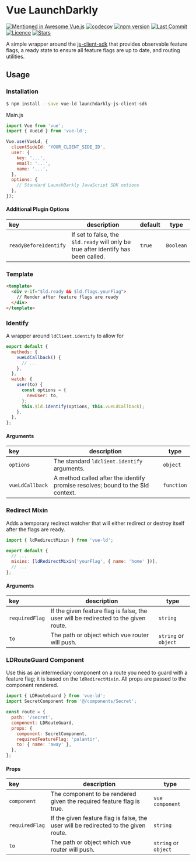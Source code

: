 # Vue LaunchDarkly

[![Mentioned in Awesome Vue.js](https://awesome.re/mentioned-badge.svg)](https://github.com/vuejs/awesome-vue#integrations)
[![codecov](https://img.shields.io/codecov/c/github/dashhudson/vue-ld/dev?color=%23d6b034)](https://codecov.io/gh/dashhudson/vue-ld) [![npm version](https://img.shields.io/npm/v/vue-ld?color=%23d6b034)](https://www.npmjs.com/package/vue-ld) [![Last Commit](https://img.shields.io/github/last-commit/dashhudson/vue-ld?color=%23d6b034)](https://github.com/dashhudson/vue-ld/graphs/commit-activity)
[![Licence](https://img.shields.io/github/license/dashhudson/vue-ld?color=%23d6b034)](https://github.com/dashhudson/vue-ld/blob/dev/LICENSE.txt) [![Stars](https://img.shields.io/github/stars/dashhudson/vue-ld?color=%23d6b034&logoColor=%23d6b034)](https://github.com/dashhudson/vue-ld)

A simple wrapper around the [js-client-sdk](https://github.com/launchdarkly/js-client-sdk) that provides observable feature flags, a ready state to ensure all feature flags are up to date, and routing utilities.

## Usage

### Installation

```bash
$ npm install --save vue-ld launchdarkly-js-client-sdk
```

Main.js

```javascript
import Vue from 'vue';
import { VueLd } from 'vue-ld';

Vue.use(VueLd, {
  clientSideId: 'YOUR_CLIENT_SIDE_ID',
  user: {
    key: '...',
    email: '...',
    name: '...',
  },
  options: {
    // Standard LaunchDarkly JavaScript SDK options
  },
});
```

#### Additional Plugin Options

| key                   | description                                                                        | default | type      |
| :-------------------- | ---------------------------------------------------------------------------------- | ------- | --------- |
| `readyBeforeIdentify` | If set to false, the `$ld.ready` will only be true after identify has been called. | `true`  | `Boolean` |

### Template

```html
<template>
  <div v-if="$ld.ready && $ld.flags.yourFlag">
    // Render after feature flags are ready
  </div>
</template>
```

### Identify

A wrapper around `ldClient.identify` to allow for

```javascript
export default {
  methods: {
    vueLdCallback() {
      // ...
    },
  },
  watch: {
    user(to) {
      const options = {
        newUser: to,
      };
      this.$ld.identify(options, this.vueLdCallback);
    },
  },
};
```

#### Arguments

| key             | description                                                                     | type       |
| :-------------- | ------------------------------------------------------------------------------- | ---------- |
| `options`       | The standard `ldclient.identify` arguments.                                     | `object`   |
| `vueLdCallback` | A method called after the identify promise resolves; bound to the \$ld context. | `function` |

### Redirect Mixin

Adds a temporary redirect watcher that will either redirect or destroy itself after the flags are ready.

```javascript
import { ldRedirectMixin } from 'vue-ld';

export default {
  // ...
  mixins: [ldRedirectMixin('yourFlag', { name: 'home' })],
  // ...
};
```

#### Arguments

| key            | description                                                                         | type                 |
| :------------- | ----------------------------------------------------------------------------------- | -------------------- |
| `requiredFlag` | If the given feature flag is false, the user will be redirected to the given route. | `string`             |
| `to`           | The path or object which vue router will push.                                      | `string` or `object` |

### LDRouteGuard Component

Use this as an intermediary component on a route you need to guard with a feature flag; it is based on the `ldRedirectMixin`. All props are passed to the component rendered.

```javascript
import { LDRouteGuard } from 'vue-ld';
import SecretComponent from '@/components/Secret';

const route = {
  path: '/secret',
  component: LDRouteGuard,
  props: {
    component: SecretComponent,
    requiredFeatureFlag: 'palantir',
    to: { name: 'away' },
  },
};
```

#### Props

| key            | description                                                                         | type                 |
| :------------- | ----------------------------------------------------------------------------------- | -------------------- |
| `component`    | The component to be rendered given the required feature flag is true.               | `vue component`      |
| `requiredFlag` | If the given feature flag is false, the user will be redirected to the given route. | `string`             |
| `to`           | The path or object which vue router will push.                                      | `string` or `object` |
